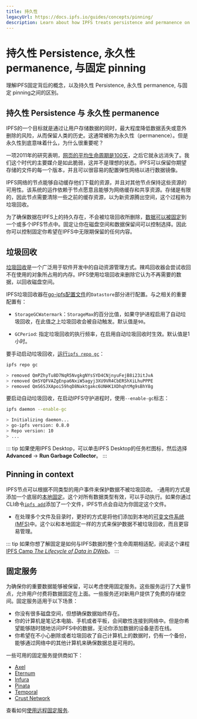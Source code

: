 ```yaml
---
title: 持久性
legacyUrl: https://docs.ipfs.io/guides/concepts/pinning/
description: Learn about how IPFS treats persistence and permanence on the web and how pinning can help keep data from being discarded.
---
```


# 持久性 Persistence, 永久性 permanence, 与固定 pinning

理解IPFS固定背后的概念，以及持久性 Persistence, 永久性 permanence, 与固定 pinning之间的区别。

## 持久性 Persistence 与 永久性 permanence

IPFS的一个目标就是通过让用户存储数据的同时，最大程度降低数据丢失或意外删除的风险，从而保留人类的历史。这通常被称为永久性（permanence）。但是永久性到底意味着什么，为什么很重要呢？

一项2011年的研究表明，[网页的平均生命周期是100天](https://blogs.loc.gov/thesignal/2011/11/the-average-lifespan-of-a-webpage/)，之后它就永远消失了。我们这个时代的主要媒介是如此脆弱，这并不是理想的状态。IPFS可以保留你期望存储的文件的每一个版本，并且可以很容易的配置弹性网络以进行数据镜像。

IPFS网络的节点能够自动缓存他们下载的资源，并且对其他节点保持这些资源的可用性。该系统的运作依赖于节点愿意且能够为网络缓存和共享资源。存储是有限的，因此节点需要清除一些之前的缓存资源，以为新资源腾出空间，这个过程称为垃圾回收。

为了确保数据在IPFS上的持久存在，不会被垃圾回收所删除，[数据可以被固定](/how-to/pin-files/)到一个或多个IPFS节点中。固定让你在磁盘空间和数据保留间可以控制选择。因此你可以控制固定你希望在IPFS中无限期保留的任何内容。

## 垃圾回收

[垃圾回收](<https://en.wikipedia.org/wiki/Garbage_collection_(computer_science)>)是一个广泛用于软件开发中的自动资源管理方式。辣鸡回收器会尝试收回不在使用的对象所占用的内存。IPFS使用垃圾回收来删除它认为不再需要的数据，以回收磁盘空间。

IPFS垃圾回收器在[go-ipfs配置文件](https://github.com/ipfs/go-ipfs/blob/master/docs/config.md)的`Datastore`部分进行配置。与之相关的重要配置有：

- `StorageGCWatermark`：`StorageMax`的百分比值，如果守护进程启用了自动垃圾回收，在此值之上垃圾回收会被自动触发。默认值是`90`。

- `GCPeriod`: 指定垃圾回收的执行频率，在启用自动垃圾回收时生效。默认值是1小时。

要手动启动垃圾回收，[运行`ipfs repo gc`](https://docs.ipfs.io/reference/cli/#ipfs-repo-gc)：

```bash
ipfs repo gc

> removed QmPZhyTu8D7NqR5NvgkgNYsSYD4CNjnyuFejB8i23itJvA
> removed QmSYQFVAZgEnpa6NxiW5agyj3XU9VR4CbERShXiLhuPPPE
> removed QmS6SJXApoi59hqD8Naktgakc6UNHK1XDhqhtMg9sBhY8g
```

要启动自动垃圾回收，在启动IPFS守护进程时，使用`--enable-gc`标志：

```bash
ipfs daemon --enable-gc

> Initializing daemon...
> go-ipfs version: 0.8.0
> Repo version: 10
> ...
```

::: tip
如果使用IPFS Desktop，可以单击IPFS Desktop的任务栏图标，然后选择**Advanced** → **Run Garbage Collector**。
:::

## Pinning in context

IPFS节点可以根据不同类型的用户事件来保护数据不被垃圾回收。
-通用的方式是添加一个底层的[本地固定](/how-to/pin-files/)。这个对所有数据类型有效，可以手动执行。如果你通过CLI命令[`ipfs add`](/reference/cli/#ipfs-add)添加了一个文件，IPFS节点会自动为你固定这个文件。
- 在处理多个文件及目录时，更好的方式是将他们添加到本地的[可变文件系统(MFS)](/concepts/glossary/#mfs)中。这个以和本地固定一样的方式来保护数据不被垃圾回收，而且更容易管理。

::: tip
如果你想了解固定是如何与IPFS数据的整个生命周期相适配，阅读这个课程[IPFS Camp _The Lifecycle of Data in DWeb_](https://www.youtube.com/watch?v=fLUq0RkiTBA)。
:::


## 固定服务

为确保你的重要数据能够被保留，可以考虑使用固定服务。这些服务运行了大量节点，允许用户付费将数据固定在上面。一些服务还对新用户提供了免费的存储空间。固定服务适用于以下场景：

- 你没有很多磁盘空间，但想确保数据始终存在。
- 你的计算机是笔记本电脑、手机或者平板，会间歇性连接到网络中。但是你希望能够随时随地访问IPFS中的数据，无论你添加数据的设备是否在线。
- 你希望在不小心删除或者垃圾回收了自己计算机上的数据时，仍有一个备份，能够通过网络中的其他计算机来确保数据总是可用的。

一些可用的固定服务提供商如下：

- [Axel](https://www.axel.org/blog/2019/07/23/qa-with-the-developers-of-axel-ipfs/)
- [Eternum](https://www.eternum.io/)
- [Infura](https://infura.io/)
- [Pinata](https://pinata.cloud/)
- [Temporal](https://temporal.cloud/)
- [Crust Network](https://crust.network/)

查看如何[使用远程固定服务](/how-to/work-with-pinning-services/).
